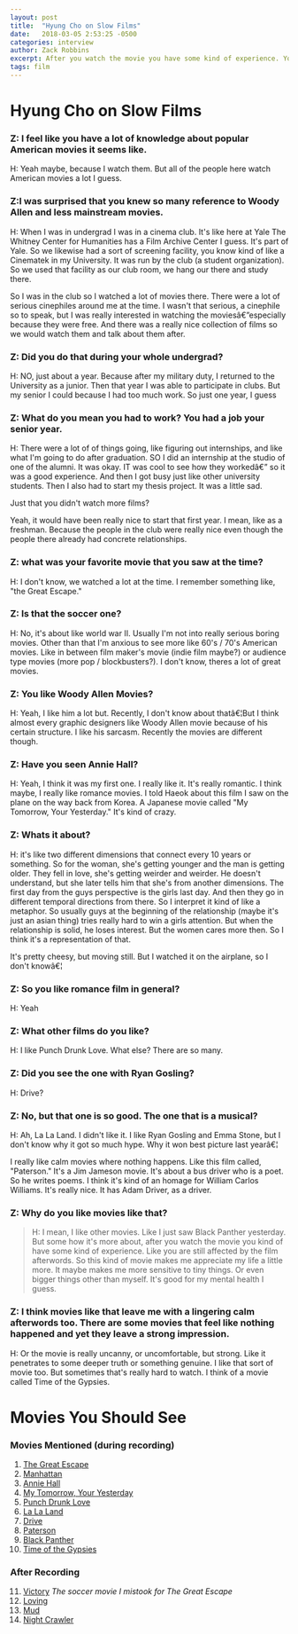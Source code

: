 ```yaml
---
layout: post
title:  "Hyung Cho on Slow Films"
date:   2018-03-05 2:53:25 -0500
categories: interview
author: Zack Robbins
excerpt: After you watch the movie you have some kind of experience. You are still affected by the film afterwords. This kind of movie makes me appreciate my life a little more. It maybe makes me more sensitive to tiny things. Or even bigger things other than myself. It’s good for my mental health.
tags: film
---
```


# Hyung Cho on Slow Films

### Z: I feel like you have a lot of knowledge about popular American movies it seems like.

H: Yeah maybe, because I watch them. But all of the people here watch American movies a lot I guess.


### Z:I was surprised that you knew so many reference to Woody Allen and less mainstream movies.

H: When I was in undergrad I was in a cinema club. It's like here at Yale The Whitney Center for Humanities has a Film Archive Center  I guess. It's part of Yale. So we likewise had a sort of screening facility, you know kind of like a Cinematek in my University. It was run by the club (a student organization). So we used that facility as our club room, we hang our there and study there.

So I was in the club so I watched a lot of movies there. There were a lot of serious cinephiles around me at the time. I wasn't that serious, a cinephile so to speak, but I was really interested in watching the moviesâ€”especially because they were free. And there was a really nice collection of films so we would watch them and talk about them after.

### Z: Did you do that during your whole undergrad?

H: NO, just about a year. Because after my military duty, I returned to the University as a junior. Then that year I was able to participate in clubs. But my senior I could because I had too much work. So just one year, I guess


### Z: What do you mean you had to work? You had a job your senior year.

H: There were a lot of of things going, like figuring out internships, and like what I'm going to do after graduation. SO I did an internship at the studio of one of the alumni. It was okay. IT was cool to see how they workedâ€” so it was a good experience. And then I got busy just like other university students. Then I also had to start my thesis project. It was a little sad.

Just that you didn't watch more films?

Yeah, it would have been really nice to start that first year. I mean, like as a freshman. Because the people in the club were really nice even though the people there already had concrete relationships.

### Z: what was your favorite movie that you saw at the time?

H: I don't know, we watched a lot at the time. I remember something like, "the Great Escape."

### Z: Is that the soccer one?

H: No, it's about like world war II. Usually I'm not into really serious boring movies. Other than that I'm anxious to see more like 60's / 70's American movies. Like in between film maker's movie (indie film maybe?) or audience type movies (more pop / blockbusters?). I don't know, theres a lot of great movies.

### Z: You like Woody Allen Movies?

H: Yeah, I like him a lot but. Recently, I don't know about thatâ€¦But I think almost every graphic designers like Woody Allen movie because of his certain structure. I like his sarcasm. Recently the movies are different though.

### Z: Have you seen Annie Hall?

H: Yeah, I think it was my first one. I really like it. It's really romantic. I think maybe, I really like romance movies. I told Haeok about this film I saw on the plane on the way back from Korea. A Japanese movie called "My Tomorrow, Your Yesterday." It's kind of crazy.

### Z: Whats it about?

H: it's like two different dimensions that connect every 10 years or something. So for the woman, she's getting younger and the man is getting older. They fell in love, she's getting weirder and weirder. He doesn't understand, but she later tells him that she's from another dimensions. The first day from the guys perspective is the girls last day. And then they go in different temporal directions from there. So I interpret it kind of like a metaphor. So usually guys at the beginning of the relationship (maybe it's just an asian thing)  tries really hard to win a girls attention. But when the relationship is solid, he loses interest.  But the women cares more then. So  I think it's a representation of that.

It's pretty cheesy, but moving still. But I watched it on the airplane, so I don't knowâ€¦

### Z: So you like romance film in general?

H: Yeah

### Z: What other films do you like?

H: I like Punch Drunk Love. What else? There are so many.

### Z: Did you see the one with Ryan Gosling?

H: Drive?

### Z: No, but that one is so good. The one that is a musical?

H: Ah, La La Land. I didn't like it. I like Ryan Gosling and Emma Stone, but  I don't know why it got so much hype. Why it won best picture last yearâ€¦

I really like calm movies where nothing happens. Like this film called, "Paterson." It's a Jim Jameson movie. It's about a bus driver who is a poet. So he writes poems. I think it's kind of an homage for William Carlos Williams. It's really nice. It has Adam Driver, as a driver.

### Z: Why do you like movies like that?

> H: I mean, I like other movies. Like I just saw Black Panther yesterday. But some how it's more about, after you watch the movie you kind of have some kind of experience. Like you are still affected by the film afterwords. So this kind of movie makes me appreciate my life a little more. It maybe makes me more sensitive to tiny things. Or even bigger things other than myself. It's good for my mental health I guess.

### Z: I think movies like that leave me with a lingering calm afterwords too. There are some movies that feel like nothing happened and yet they leave a strong impression.

H: Or the movie is really uncanny, or uncomfortable, but strong. Like it penetrates to some deeper truth or something genuine. I like that sort of movie too. But sometimes that's really hard to watch. I think of a movie called Time of the Gypsies.

# Movies You Should See

### Movies Mentioned (during recording)
1. [The Great Escape](https://youtu.be/xkwmIDx9RwQ)
2. [Manhattan](https://youtu.be/JEoEGW4Hb9w)
3. [Annie Hall](https://youtu.be/EsHwIBR6ivA)
4. [My Tomorrow, Your Yesterday](https://en.wikipedia.org/wiki/My_Tomorrow,_Your_Yesterday)
5. [Punch Drunk Love](https://youtu.be/VNeZi1y_v88)
6. [La La Land](https://youtu.be/0pdqf4P9MB8)
7. [Drive](https://youtu.be/KBiOF3y1W0Y)
8. [Paterson](https://youtu.be/m8pGJBgiiDU)
9. [Black Panther](https://youtu.be/xjDjIWPwcPU)
10. [Time of the Gypsies](https://youtu.be/uxezy58SbiA)

### After Recording
11. [Victory](https://youtu.be/xOxj26vcwMI) *The soccer movie I mistook for The Great Escape*
12. [Loving](https://youtu.be/zRXuCY7tRgk)
13. [Mud](https://youtu.be/2m9IFlz2iYo)
14. [Night Crawler](https://youtu.be/u1uP_8VJkDQ)
